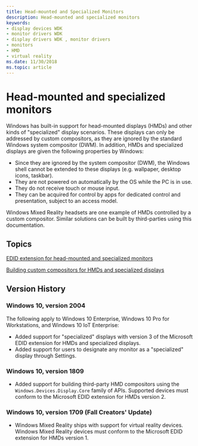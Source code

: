 ```yaml
---
title: Head-mounted and Specialized Monitors
description: Head-mounted and specialized monitors
keywords:
- display devices WDK
- monitor drivers WDK
- display drivers WDK , monitor drivers
- monitors
- HMD
- virtual reality
ms.date: 11/30/2018
ms.topic: article
---
```


# Head-mounted and specialized monitors

Windows has built-in support for head-mounted displays (HMDs) and other kinds of "specialized" display scenarios. These displays can only be addressed by custom compositors, as they are ignored by the standard Windows system compositor (DWM). In addition, HMDs and specialized displays are given the following properties by Windows:

* Since they are ignored by the system compositor (DWM), the Windows shell cannot be extended to these displays (e.g. wallpaper, desktop icons, taskbar).
* They are not powered on automatically by the OS while the PC is in use.
* They do not receive touch or mouse input.
* They can be acquired for control by apps for dedicated control and presentation, subject to an access model.

Windows Mixed Reality headsets are one example of HMDs controlled by a custom compositor. Similar solutions can be built by third-parties using this documentation.

## Topics

[EDID extension for head-mounted and specialized monitors](specialized-monitors-edid-extension.md)

[Building custom compositors for HMDs and specialized displays](specialized-monitors-compositor.md)

## Version History

### Windows 10, version 2004

The following apply to Windows 10 Enterprise, Windows 10 Pro for Workstations, and Windows 10 IoT Enterprise:

* Added support for "specialized" displays with version 3 of the Microsoft EDID extension for HMDs and specialized displays.
* Added support for users to designate any monitor as a "specialized" display through Settings.

### Windows 10, version 1809

* Added support for building third-party HMD compositors using the `Windows.Devices.Display.Core` family of APIs. Supported devices must conform to the Microsoft EDID extension for HMDs version 2.

### Windows 10, version 1709 (Fall Creators' Update)

* Windows Mixed Reality ships with support for virtual reality devices. Windows Mixed Reality devices must conform to the Microsoft EDID extension for HMDs version 1.
